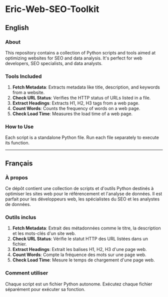 # Eric-Web-SEO-Toolkit

## English

### About
This repository contains a collection of Python scripts and tools aimed at optimizing websites for SEO and data analysis. It's perfect for web developers, SEO specialists, and data analysts.

### Tools Included

1. **Fetch Metadata**: Extracts metadata like title, description, and keywords from a website.
2. **Check URL Status**: Verifies the HTTP status of URLs listed in a file.
3. **Extract Headings**: Extracts H1, H2, H3 tags from a web page.
4. **Count Words**: Counts the frequency of words on a web page.
5. **Check Load Time**: Measures the load time of a web page.

### How to Use
Each script is a standalone Python file. Run each file separately to execute its function.

---

## Français

### À propos
Ce dépôt contient une collection de scripts et d'outils Python destinés à optimiser les sites web pour le référencement et l'analyse de données. Il est parfait pour les développeurs web, les spécialistes du SEO et les analystes de données.

### Outils inclus

1. **Fetch Metadata**: Extrait des métadonnées comme le titre, la description et les mots-clés d'un site web.
2. **Check URL Status**: Vérifie le statut HTTP des URL listées dans un fichier.
3. **Extract Headings**: Extrait les balises H1, H2, H3 d'une page web.
4. **Count Words**: Compte la fréquence des mots sur une page web.
5. **Check Load Time**: Mesure le temps de chargement d'une page web.

### Comment utiliser
Chaque script est un fichier Python autonome. Exécutez chaque fichier séparément pour exécuter sa fonction.
